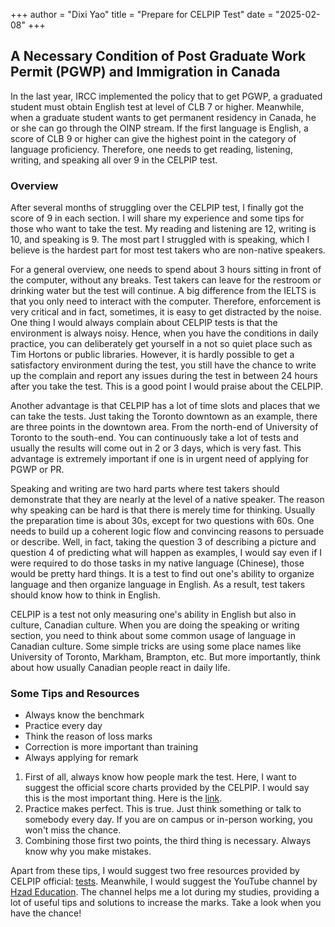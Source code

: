 +++
author = "Dixi Yao"
title = "Prepare for CELPIP Test"
date = "2025-02-08"
+++

## A Necessary Condition of Post Graduate Work Permit (PGWP) and Immigration in Canada
In the last year, IRCC implemented the policy that to get PGWP, a graduated student must obtain English test at level of CLB 7 or higher. Meanwhile, when a graduate student wants to get permanent residency in Canada, he or she can go through the OINP stream. If the first language is English, a score of CLB 9 or higher can give the highest point in the category of language proficiency. Therefore, one needs to get reading, listening, writing, and speaking all over 9 in the CELPIP test.

### Overview
After several months of struggling over the CELPIP test, I finally got the score of 9 in each section. I will share my experience and some tips for those who want to take the test. My reading and listening are 12, writing is 10, and speaking is 9. The most part I struggled with is speaking, which I believe is the hardest part for most test takers who are non-native speakers. 

For a general overview, one needs to spend about 3 hours sitting in front of the computer, without any breaks. Test takers can leave for the restroom or drinking water but the test will continue. A big difference from the IELTS is that you only need to interact with the computer. Therefore, enforcement is very critical and in fact, sometimes, it is easy to get distracted by the noise. One thing I would always complain about CELPIP tests is that the environment is always noisy. Hence, when you have the conditions in daily practice, you can deliberately get yourself in a not so quiet place such as Tim Hortons or public libraries. However, it is hardly possible to get a satisfactory environment during the test, you still have the chance to write up the complain and report any issues during the test in between 24 hours after you take the test. This is a good point I would praise about the CELPIP.

Another advantage is that CELPIP has a lot of time slots and places that we can take the tests. Just taking the Toronto downtown as an example, there are three points in the downtown area. From the north-end of University of Toronto to the south-end. You can continuously take a lot of tests and usually the results will come out in 2 or 3 days, which is very fast. This advantage is extremely important if one is in urgent need of applying for PGWP or PR.

Speaking and writing are two hard parts where test takers should demonstrate that they are nearly at the level of a native speaker. The reason why speaking can be hard is that there is merely time for thinking. Usually the preparation time is about 30s, except for two questions with 60s. One needs to build up a coherent logic flow and convincing reasons to persuade or describe. Well, in fact, taking the question 3 of describing a picture and question 4 of predicting what will happen as examples, I would say even if I were required to do those tasks in my native language (Chinese), those would be pretty hard things. It is a test to find out one's ability to organize language and then organize language in English. As a result, test takers should know how to think in English.

CELPIP is a test not only measuring one's ability in English but also in culture, Canadian culture. When you are doing the speaking or writing section, you need to think about some common usage of language in Canadian culture. Some simple tricks are using some place names like University of Toronto, Markham, Brampton, etc. But more importantly, think about how usually Canadian people react in daily life. 


### Some Tips and Resources
- Always know the benchmark
- Practice every day
- Think the reason of loss marks
- Correction is more important than training
- Always applying for remark

1. First of all, always know how people mark the test. Here, I want to suggest the official score charts provided by the CELPIP. I would say this is the most important thing. Here is the [link](https://www.celpip.ca/prepare-for-celpip/score-comparison-chart-2/). 
2. Practice makes perfect. This is true. Just think something or talk to somebody every day. If you are on campus or in-person working, you won't miss the chance.
3. Combining those first two points, the third thing is necessary. Always know why you make mistakes.

Apart from these tips, I would suggest two free resources provided by CELPIP official: [tests](https://www.celpip.ca/prepare-for-celpip/free-resources/). Meanwhile, I would suggest the YouTube channel by [Hzad Education](https://www.youtube.com/@hzadeducation-coachingcent986). The channel helps me a lot during my studies, providing a lot of useful tips and solutions to increase the marks. Take a look when you have the chance!
